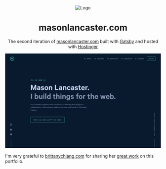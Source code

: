 <div align="center">
  <img alt="Logo" src="https://raw.githubusercontent.com/masomaster/portfolio-v2/main/src/images/logo.png" width="100" />
</div>
<h1 align="center">
  masonlancaster.com
</h1>
<p align="center">
  The second iteration of <a href="https://masonlancaster.com" target="_blank">masonlancaster.com</a> built with <a href="https://www.gatsbyjs.org/" target="_blank">Gatsby</a> and hosted with <a href="https://www.hostinger.com/" target="_blank">Hostinger</a>
</p>

![demo](https://raw.githubusercontent.com/masomaster/portfolio-v2/main/src/images/demo.png)

I'm very grateful to [brittanychiang.com](https://brittanychiang.com) for sharing her [great work](https://github.com/bchiang7/v4) on this portfolio.
